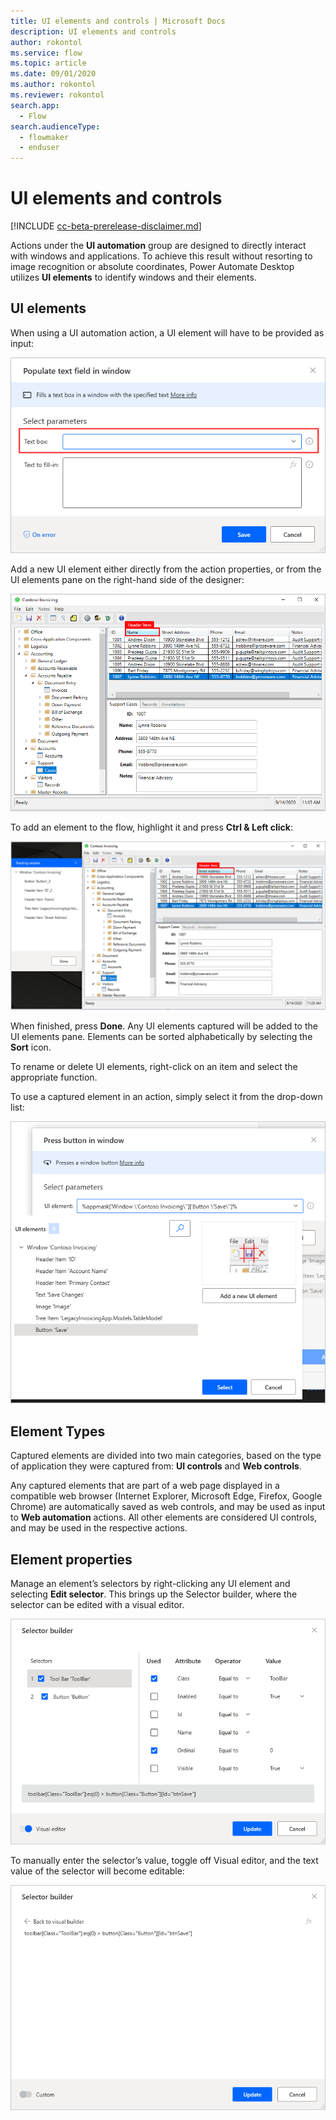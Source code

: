 ```yaml
---
title: UI elements and controls | Microsoft Docs
description: UI elements and controls
author: rokontol
ms.service: flow
ms.topic: article
ms.date: 09/01/2020
ms.author: rokontol
ms.reviewer: rokontol
search.app: 
  - Flow
search.audienceType: 
  - flowmaker
  - enduser
---
```


# UI elements and controls

[!INCLUDE [cc-beta-prerelease-disclaimer.md](../../includes/cc-beta-prerelease-disclaimer.md)]

Actions under the **UI automation** group are designed to directly interact with windows and applications. To achieve this result without resorting to image recognition or absolute coordinates, Power Automate Desktop utilizes **UI elements** to identify windows and their elements.

## UI elements
When using a UI automation action, a UI element will have to be provided as input:

![UI element input](./media/ui-elements/ui-element-input.png)

Add a new UI element either directly from the action properties, or from the UI elements pane on the right-hand side of the designer:

![Add new UI element](./media/ui-elements/add-new-ui-element.png)

To add an element to the flow, highlight it and press **Ctrl & Left click**:

![Capturing UI elements](./media/ui-elements/capturing-ui-elements.png)

When finished, press **Done**. Any UI elements captured will be added to the UI elements pane. Elements can be sorted alphabetically by selecting the **Sort** icon.

To rename or delete UI elements, right-click on an item and select the appropriate function.

To use a captured element in an action, simply select it from the drop-down list:

![Add UI element as input](./media/ui-elements/add-ui-element-as-input.png)

## Element Types

Captured elements are divided into two main categories, based on the type of application they were captured from: **UI controls** and **Web controls**.

Any captured elements that are part of a web page displayed in a compatible web browser (Internet Explorer, Microsoft Edge, Firefox, Google Chrome) are automatically saved as web controls, and may be used as input to **Web automation** actions. All other elements are considered UI controls, and may be used in the respective actions.

## Element properties

Manage an element’s selectors by right-clicking any UI element and selecting **Edit selector**. This brings up the Selector builder, where the selector can be edited with a visual editor.

![The visual selector editor](./media/ui-elements/visual-selector-editor.png)

To manually enter the selector’s value, toggle off Visual editor, and the text value of the selector will become editable:

![The manual selector editor](./media/ui-elements/manual-selector-editor.png)
